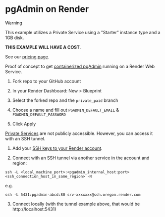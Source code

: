 # pgAdmin on Render

> [!WARNING]
> This example utilizes a Private Service using a "Starter" instance type and a 1GB disk. 
>
> **THIS EXAMPLE WILL HAVE A COST**.
>
> See our [pricing page](https://render.com/pricing#compute).

Proof of concept to get [containerized pgAdmin](https://hub.docker.com/r/dpage/pgadmin4/) running on a Render Web Service.

1. Fork repo to your GitHub account

2. In your Render Dashboard: New > Blueprint

3. Select the forked repo and the `private_paid` branch

4. Choose a name and fill out `PGADMIN_DEFAULT_EMAIL` & `PGADMIN_DEFAULT_PASSWORD`

5. Click Apply

[Private Services](https://docs.render.com/private-services) are not publicly accessible. However, you can access it with an SSH tunnel.

1. Add your [SSH keys to your Render account](https://docs.render.com/ssh).

2. Connect with an SSH tunnel via another service in the account and region: 
```
ssh -L <local_machine_port>:<pgadmin_internal_host:port> <ssh_connection_host_in_same_region> -N
```
e.g.
```
ssh -L 5431:pgadmin-abcd:80 srv-xxxxxxx@ssh.oregon.render.com
```

3. Connect locally (with the tunnel example above, that would be http://localhost:5431)